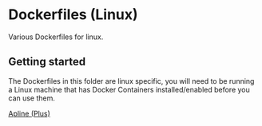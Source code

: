 # Dockerfiles (Linux)
Various Dockerfiles for linux.

## Getting started

The Dockerfiles in this folder are linux specific, you will need to be running a Linux machine that has Docker Containers installed/enabled before you can use them.

[Apline (Plus)](/alpine-plus)
